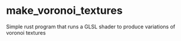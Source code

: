 # make_voronoi_textures
Simple rust program that runs a GLSL shader to produce variations of voronoi textures
